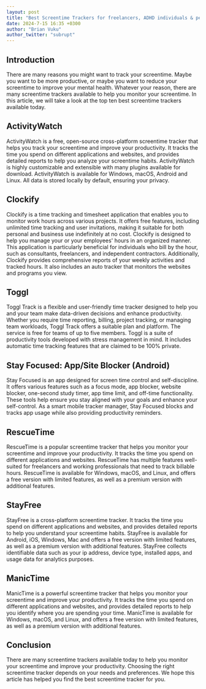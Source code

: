 ```yaml
---
layout: post
title: "Best Screentime Trackers for freelancers, ADHD individuals & people working remotely" 
date: 2024-7-15 16:35 +0300
author: "Brian Vuku"
author_twitter: "subrupt"
---
```


## Introduction

There are many reasons you might want to track your screentime. Maybe you want to be more productive, or maybe you want to reduce your screentime to improve your mental health. Whatever your reason, there are many screentime trackers available to help you monitor your screentime. In this article, we will take a look at the top ten best screentime trackers available today.

## ActivityWatch

ActivityWatch is a free, open-source cross-platform screentime tracker that helps you track your screentime and improve your productivity. It tracks the time you spend on different applications and websites, and provides detailed reports to help you analyze your screentime habits. ActivityWatch is highly customizable and extensible with many plugins available for download. ActivityWatch is available for Windows, macOS, Android and Linux. All data is stored locally by default, ensuring your privacy.

## Clockify

Clockify is a time tracking and timesheet application that enables you to monitor work hours across various projects. It offers free features, including unlimited time tracking and user invitations, making it suitable for both personal and business use indefinitely at no cost. Clockify is designed to help you manage your or your employees' hours in an organized manner. This application is particularly beneficial for individuals who bill by the hour, such as consultants, freelancers, and independent contractors. Additionally, Clockify provides comprehensive reports of your weekly activities and tracked hours. It also includes an auto tracker that monitors the websites and programs you view.

## Toggl

Toggl Track is a flexible and user-friendly time tracker designed to help you and your team make data-driven decisions and enhance productivity. Whether you require time reporting, billing, project tracking, or managing team workloads, Toggl Track offers a suitable plan and platform. The service is free for teams of up to five members. Toggl is a suite of productivity tools developed with stress management in mind. It includes automatic time tracking features that are claimed to be 100% private.

## Stay Focused: App/Site Blocker (Android)

Stay Focused is an app designed for screen time control and self-discipline. It offers various features such as a focus mode, app blocker, website blocker, one-second study timer, app time limit, and off-time functionality. These tools help ensure you stay aligned with your goals and enhance your self-control. As a smart mobile tracker manager, Stay Focused blocks and tracks app usage while also providing productivity reminders.


## RescueTime

RescueTime is a popular screentime tracker that helps you monitor your screentime and improve your productivity. It tracks the time you spend on different applications and websites. RescueTime has multiple features well-suited for freelancers and working professionals that need to track billable hours. RescueTime is available for Windows, macOS, and Linux, and offers a free version with limited features, as well as a premium version with additional features.

## StayFree

StayFree is a cross-platform screentime tracker. It tracks the time you spend on different applications and websites, and provides detailed reports to help you understand your screentime habits. StayFree is available for Android, iOS, Windows, Mac and offers a free version with limited features, as well as a premium version with additional features. StayFree collects identifiable data such as your ip address, device type, installed apps, and usage data for analytics purposes.

## ManicTime

ManicTime is a powerful screentime tracker that helps you monitor your screentime and improve your productivity. It tracks the time you spend on different applications and websites, and provides detailed reports to help you identify where you are spending your time. ManicTime is available for Windows, macOS, and Linux, and offers a free version with limited features, as well as a premium version with additional features.

## Conclusion

There are many screentime trackers available today to help you monitor your screentime and improve your productivity. Choosing the right screentime tracker depends on your needs and preferences. We hope this article has helped you find the best screentime tracker for you. 
